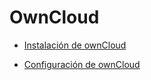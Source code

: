 # OwnCloud

- [Instalación de ownCloud](https://github.com/Mario-Alcaraz/Own-Cloud/blob/ccb3d428519be6116b05e58298a1c103da78ab4c/Instalaci%C3%B3n%20de%20ownCloud.md)

- [Configuración de ownCloud](https://github.com/Mario-Alcaraz/Own-Cloud/blob/4238176fb3870255ae8f60b1058d4eda07fe5daf/Configuraci%C3%B3n%20de%20ownCloud.md)
